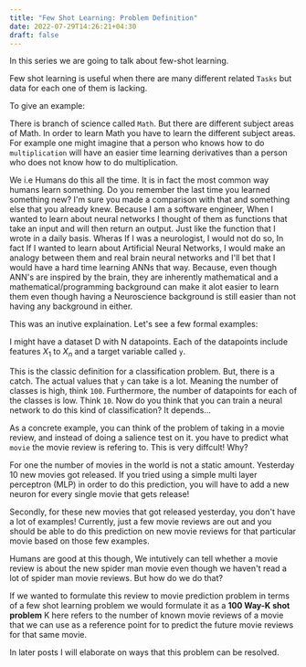 ```yaml
---
title: "Few Shot Learning: Problem Definition"
date: 2022-07-29T14:26:21+04:30
draft: false
---
```

In this series we are going to talk about few-shot learning.

Few shot learning is useful when there are many different related `Tasks` but data for each one of them is lacking.

To give an example:

There is branch of science called `Math`. But there are different subject areas of Math. In order to learn Math you have to learn the different subject areas. For example one might imagine that a person who knows how to do `multiplication` will have an easier time learning derivatives than a person who does not know how to do multiplication.

We i.e Humans do this all the time. It is in fact the most common way humans learn something. Do you remember the last time you learned something new? I'm sure you made a comparison with that and something else that you already knew. Because I am a software engineer, When I wanted to learn about neural networks I thought of them as functions that take an input and will then return an output. Just like the function that I wrote in a daily basis. Wheras If I was a neurologist, I would not do so, In fact If I wanted to learn about Artificial Neural Networks, I would make an analogy between them and real brain neural networks and I'll bet that I would have a hard time learning ANNs that way. Because, even though ANN's are inspired by the brain, they are inherently mathematical and a mathematical/programming background can make it alot easier to learn them even though having a Neuroscience background is still easier than not having any background in either.

This was an inutive explaination. Let's see a few formal examples:

I might have a dataset D with N datapoints. Each of the datapoints include features $X_1$ to $X_n$ and a target variable called `y`.

This is the classic definition for a classification problem. But, there is a catch. The actual values that `y` can take is a lot. Meaning the number of classes is high, think `100`. Furthermore, the number of datapoints for each of the classes is low. Think `10`. Now do you think that you can train a neural network to do this kind of classification? It depends...

As a concrete example, you can think of the problem of taking in a movie review, and instead of doing a salience test on it. you have to predict what `movie` the movie review is refering to. This is very diffcult! Why?

For one the number of movies in the world is not a static amount. Yesterday 10 new movies got released. If you tried using a simple multi layer perceptron (MLP) in order to do this prediction, you will have to add a new neuron for every single movie that gets release!

Secondly, for these new movies that got released yesterday, you don't have a lot of examples! Currently, just a few movie reviews are out and you should be able to do this prediction on new movie reviews for that particular movie based on those few examples.

Humans are good at this though, We intutively can tell whether a movie review is about the new spider man movie even though we haven't read a lot of spider man movie reviews. But how do we do that?

If we wanted to formulate this review to movie prediction problem in terms of a few shot learning problem we would formulate it as a **100 Way-K shot problem** K here refers to the number of known movie reviews of a movie that we can use as a reference point for to predict the future movie reviews for that same movie.

In later posts I will elaborate on ways that this problem can be resolved.